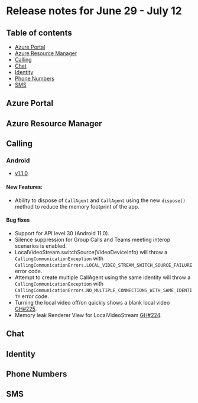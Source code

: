 # Release notes for June 29 - July 12

## Table of contents
* [Azure Portal](#azure-portal)
* [Azure Resource Manager](#azure-resource-manager)
* [Calling](#calling)
* [Chat](#chat)
* [Identity](#identity)
* [Phone Numbers](#phone-numbers)
* [SMS](#sms)

## Azure Portal

## Azure Resource Manager

## Calling

### Android

- [v1.1.0](https://github.com/Azure/Communication/blob/master/releasenotes/acs-calling-android-sdk-release-notes.md#v110-2021-06-29)

#### New Features:
- Ability to dispose of `CallAgent` and `CallAgent` using the new `dispose()` method to reduce the memory footprint of the app.

#### Bug fixes
- Support for API level 30 (Android 11.0).
- Silence suppression for Group Calls and Teams meeting interop scenarios is enabled.
- LocalVideoStream.switchSource(VideoDeviceInfo) will throw a `CallingCommunicationException` with `CallingCommunicationErrors.LOCAL_VIDEO_STREAM_SWITCH_SOURCE_FAILURE` error code.
- Attempt to create multiple CallAgent using the same identity will throw a `CallingCommunicationException` with `CallingCommunicationErrors.NO_MULTIPLE_CONNECTIONS_WITH_SAME_IDENTITY` error code.
- Turning the local video off/on quickly shows a blank local video [GH#225](https://github.com/Azure/Communication/issues/225).
- Memory leak Renderer View for LocalVideoStream [GH#224](https://github.com/Azure/Communication/issues/224).

## Chat

## Identity

## Phone Numbers

## SMS

